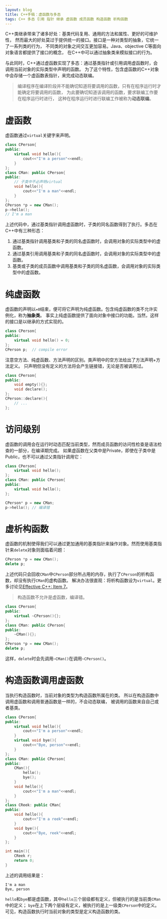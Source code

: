 ```yaml
---
layout: blog 
title: C++手稿：虚函数与多态
tags: C++ 多态 引用 指针 继承 虚函数 成员函数 构造函数 析构函数
---
```


C++类继承带来了诸多好处：基类代码复用、通用的方法和属性、更好的可维护性，
然而最大的好处莫过于提供统一的接口。接口是一种对类型的抽象，它统一了一系列类的行为，
不同类的对象之间交互更加容易。Java、objective C等面向对象语言都提供了接口的概念，
在C++中可以通过抽象类来模拟接口的行为。

与此同时，C++通过虚函数实现了多态：通过基类指针或引用调用虚函数时，会调用当前对象的实际类型中声明的函数。
为了这个特性，包含虚函数的C++对象中会存储一个虚函数表指针，来完成动态联编。

> 编译程序在编译阶段并不能确切知道将要调用的函数，只有在程序运行时才能确定将要调用的函数，
> 为此要确切知道该调用的函数，要求联编工作要在程序运行时进行，
> 这种在程序运行时进行联编工作被称为**动态联编**。

<!--more-->

# 虚函数

虚函数通过`virtual`关键字来声明。

```cpp
class CPerson{
public:
    virtual void hello(){
        cout<<"I'm a person"<<endl;
    }
};
class CMan: public CPerson{
public:
    // 子类中不必声明virtual
    void hello(){
        cout<<"I'm a man"<<endl;
    }
};
CPerson *p = new CMan();
p->hello();
// I'm a man
```

上述代码中，通过基类指针调用虚函数时，子类的同名函数得到了执行。多态在C++中有三种形态：

1. 通过基类指针调用基类和子类的同名虚函数时，会调用对象的实际类型中的虚函数。
2. 通过基类引用调用基类和子类的同名虚函数时，会调用对象的实际类型中的虚函数。
3. 基类或子类的成员函数中调用基类和子类的同名虚函数，会调用对象的实际类型中的虚函数。

# 纯虚函数

虚函数的声明以`=0`结束，便可将它声明为纯虚函数。包含纯虚函数的类不允许实例化，称为**抽象类**。
事实上纯虚函数提供了面向对象中接口的功能。当然，这样的接口是以继承的方式实现的。

```cpp
class CPerson{
public:
    virtual void hello() = 0;
};
CPerson p;  // compile error
```

注意空方法、纯虚函数、方法声明的区别。类声明中的空方法给出了方法声明+方法定义。
只声明但没有定义的方法将会产生链接错，无论是否被调用过。

```cpp
class CPerson{
public:
    void empty(){};
    void declare();
};
CPerson::declare(){
    // ...
};
```

# 访问级别

虚函数的调用会在运行时动态匹配当前类型，然而成员函数的访问性检查是语法检查的一部分，在编译期完成。
如果虚函数在父类中是Private，即使在子类中是Public，也不可以通过父类指针调用它：

```cpp
class CPerson{
    virtual void hello(); 
};
class CMan: public CPerson{
public:
    virtual void hello(); 
};

CPerson* p = new CMan;
p->hello(); // 编译错
```

# 虚析构函数

虚函数的机制使得我们可以通过更加通用的基类指针来操作对象。然而使用基类指针来`delete`对象则面临着问题：

```cpp
CPerson *p = new CMan();
delete p;
```

上述代码只会回收`CMan`中`CPerson`部分所占用的内存，执行了`CPerson`的析构函数，却没有执行`CMan`的虚构函数。
解决办法很直观：将析构函数设为`virtual`。更多讨论见[Effective C++: Item 7][item7]。

> 构造函数不允许是虚函数，编译错。

```cpp
class CPerson{
public: 
    virtual ~CPerson(){};
};
class CMan: public CPerson{
public:
    ~CMan(){}; 
};
CPerson *p = new CMan();
delete p;
```

这样，`delete`时会先调用`~CMan()`在调用`~CPerson()`。

# 构造函数调用虚函数

当执行构造函数时，当前对象的类型为构造函数所属在的类。
所以在构造函数中调用虚函数和调用普通函数是一样的，不会动态联编，
被调用的函数来自自己或者基类。

```cpp
class CPerson{
public:
    virtual void hello(){
        cout<<"I'm a person"<<endl;
    }
    virtual void bye(){
        cout<<"Bye, person"<<endl;
    }
};
class CMan: public CPerson{
public:
    CMan(){
        hello();
        bye();
    }
    void hello(){
        cout<<"I'm a man"<<endl;
    }
};
class CReek: public CMan{
public:
    void hello(){
        cout<<"I'm a reek"<<endl;
    }
    void bye(){
        cout<<"Bye, reek"<<endl;
    }
};

int main(){
    CReek r;
    return 0;
}
```

上述的调用结果是：

```
I'm a man
Bye, person
```

`hello`和`bye`都是虚函数，其中`hello`三个层级都有定义，但被执行的是当前类`CMan`中的定义；
`bye`在上下两个层级有定义，被执行的是上一级类`CPerson`中的定义。
可见，构造函数执行时当前对象的类型是定义构造函数的类。

[item7]: /2015/07/24/effective-cpp-7.html
